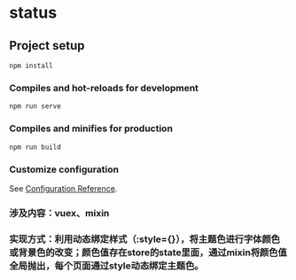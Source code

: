 # status

## Project setup
```
npm install
```

### Compiles and hot-reloads for development
```
npm run serve
```

### Compiles and minifies for production
```
npm run build
```

### Customize configuration
See [Configuration Reference](https://cli.vuejs.org/config/).

###  涉及内容：vuex、mixin
###  实现方式：利用动态绑定样式（:style={}），将主题色进行字体颜色或背景色的改变；颜色值存在store的state里面，通过mixin将颜色值全局抛出，每个页面通过style动态绑定主题色。
